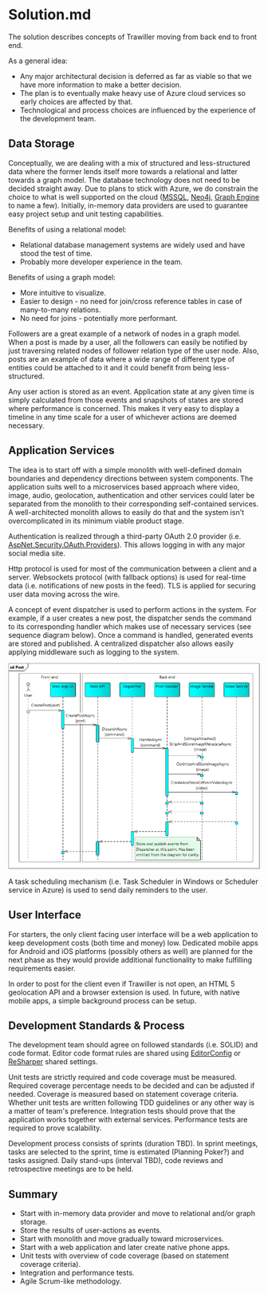 # Solution.md

The solution describes concepts of Trawiller moving from back end to front end.

As a general idea:

- Any major architectural decision is deferred as far as viable so that we have more information to make a better decision.
- The plan is to eventually make heavy use of Azure cloud services so early choices are affected by that.
- Technological and process choices are influenced by the experience of the development team.

## Data Storage

Conceptually, we are dealing with a mix of structured and less-structured data where the former lends itself more towards a relational and latter towards a graph model. The database technology does not need to be decided straight away. Due to plans to stick with Azure, we do constrain the choice to what is well supported on the cloud ([MSSQL](https://www.microsoft.com/en-us/sql-server/sql-server-2016), [Neo4j](https://neo4j.com/), [Graph Engine](https://www.graphengine.io/) to name a few). Initially, in-memory data providers are used to guarantee easy project setup and unit testing capabilities.

Benefits of using a relational model:
- Relational database management systems are widely used and have stood the test of time.
- Probably more developer experience in the team.

Benefits of using a graph model:
- More intuitive to visualize.
- Easier to design - no need for join/cross reference tables in case of many-to-many relations.
- No need for joins - potentially more performant.

Followers are a great example of a network of nodes in a graph model. When a post is made by a user, all the followers can easily be notified by just traversing related nodes of follower relation type of the user node. Also, posts are an example of data where a wide range of different type of entities could be attached to it and it could benefit from being less-structured.

Any user action is stored as an event. Application state at any given time is simply calculated from those events and snapshots of states are stored where performance is concerned. This makes it very easy to display a timeline in any time scale for a user of whichever actions are deemed necessary.

## Application Services

The idea is to start off with a simple monolith with well-defined domain boundaries and dependency directions between system components. The application suits well to a microservices based approach where video, image, audio, geolocation, authentication and other services could later be separated from the monolith to their corresponding self-contained services. A well-architected monolith allows to easily do that and the system isn't overcomplicated in its minimum viable product stage.

Authentication is realized through a third-party OAuth 2.0 provider (i.e. [AspNet.Security.OAuth.Providers](https://github.com/aspnet-contrib/AspNet.Security.OAuth.Providers)). This allows logging in with any major social media site.

Http protocol is used for most of the communication between a client and a server. Websockets protocol (with fallback options) is used for real-time data (i.e. notifications of new posts in the feed). TLS is applied for securing user data moving across the wire.

A concept of event dispatcher is used to perform actions in the system. For example, if a user creates a new post, the dispatcher sends the command to its corresponding handler which makes use of necessary services (see sequence diagram below). Once a command is handled, generated events are stored and published. A centralized dispatcher also allows easily applying middleware such as logging to the system.

![User post sequence diagram](post-sequence-diagram.png)

A task scheduling mechanism (i.e. Task Scheduler in Windows or Scheduler service in Azure) is used to send daily reminders to the user.

## User Interface

For starters, the only client facing user interface will be a web application to keep development costs (both time and money) low. Dedicated mobile apps for Android and iOS platforms (possibly others as well) are planned for the next phase as they would provide additional functionality to make fulfilling requirements easier.

In order to post for the client even if Trawiller is not open, an HTML 5 geolocation API and a browser extension is used. In future, with native mobile apps, a simple background process can be setup.

## Development Standards & Process

The development team should agree on followed standards (i.e. SOLID) and code format. Editor code format rules are shared using [EditorConfig](http://editorconfig.org/) or [ReSharper](https://www.jetbrains.com/resharper/) shared settings.

Unit tests are strictly required and code coverage must be measured. Required coverage percentage needs to be decided and can be adjusted if needed. Coverage is measured based on statement coverage criteria. Whether unit tests are written following TDD guidelines or any other way is a matter of team's preference. Integration tests should prove that the application works together with external services. Performance tests are required to prove scalability.

Development process consists of sprints (duration TBD). In sprint meetings, tasks are selected to the sprint, time is estimated (Planning Poker?) and tasks assigned. Daily stand-ups (interval TBD), code reviews and retrospective meetings are to be held.

## Summary

- Start with in-memory data provider and move to relational and/or graph storage.
- Store the results of user-actions as events.
- Start with monolith and move gradually toward microservices.
- Start with a web application and later create native phone apps.
- Unit tests with overview of code coverage (based on statement coverage criteria).
- Integration and performance tests.
- Agile Scrum-like methodology.
